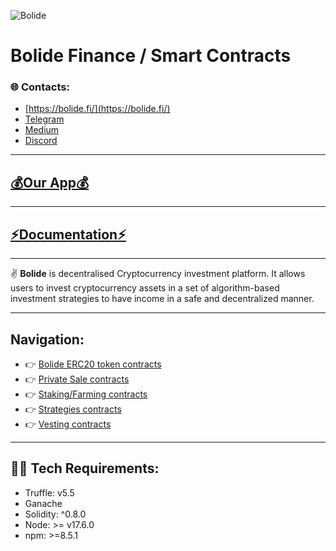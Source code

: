 
![](https://app.bolide.fi/img/logo.2e415e1c.svg "Bolide")

# Bolide Finance / Smart Contracts

### 🌐 Contacts:
- [https://bolide.fi/](https://bolide.fi/)
- [Telegram](https://t.me/bolidefi)
- [Medium](https://medium.com/@Bolide.fi)
- [Discord](https://discord.com/invite/bolide)
---
## [💰Our App💰](https://app.bolide.fi/)
---
## [⚡️Documentation⚡️](https://docs.bolide.fi/)
---
✌️ **Bolide** is decentralised Cryptocurrency investment platform. It allows users to invest cryptocurrency assets in a set of algorithm-based investment strategies to have income in a safe and decentralized manner.

---
## Navigation:
- 👉 [Bolide ERC20 token contracts](token/README.md)
- 👉 [Private Sale contracts](private_sale/README.md)
- 👉 [Staking/Farming contracts](farming/README.md)
- 👉 [Strategies contracts](strategies/low_risk/README.md)
- 👉 [Vesting contracts](vesting/README.md)

---
## 👷‍♂️ Tech Requirements:
+ Truffle: v5.5
+ Ganache
+ Solidity: ^0.8.0
+ Node: >= v17.6.0
+ npm: >=8.5.1
